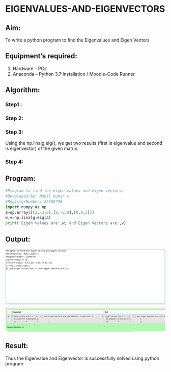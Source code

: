 # EIGENVALUES-AND-EIGENVECTORS
## Aim:
To write a python program to find the Eigenvalues and Eigen Vectors
## Equipment’s required:
1. 	Hardware – PCs
2. 	Anaconda – Python 3.7 Installation / Moodle-Code Runner
## Algorithm:
### Step1 : 
### Step 2: 
### Step 3: 
Using the np.linalg.eig(),  we get two results (first is eigenvalue and second is eigenvector) of the given matrix.
### Step 4: 

## Program:
````python
#Program to find the eigen values and eigen vectors.
#Developed by: Mukil kumar v
#RegisterNumber: 22008798
import numpy as np
a=np.array([[2,-3,0],[2,-5,0],[0,0,3]])
w,v=np.linalg.eig(a)
print('Eigen values are',w,'and Eigen Vectors are',v)
````

## Output:
![output](./output.png)

## Result:
Thus the Eigenvalue and Eigenvector is successfully solved using python program
